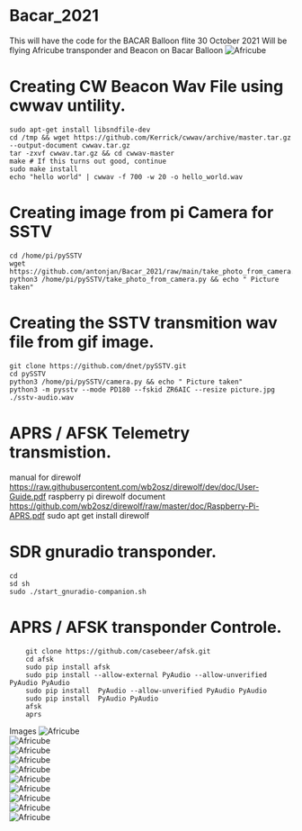 # Bacar_2021
This will have the code for the BACAR Balloon flite 30 October 2021
Will be flying Africube transponder and Beacon on Bacar Balloon
![Africube](20210927_163502.jpg?raw=true "Africube")<br>
# Creating CW Beacon Wav File using cwwav untility.
    sudo apt-get install libsndfile-dev
    cd /tmp && wget https://github.com/Kerrick/cwwav/archive/master.tar.gz --output-document cwwav.tar.gz
    tar -zxvf cwwav.tar.gz && cd cwwav-master
    make # If this turns out good, continue
    sudo make install
    echo "hello world" | cwwav -f 700 -w 20 -o hello_world.wav
# Creating image from pi Camera for SSTV
    cd /home/pi/pySSTV
    wget https://github.com/antonjan/Bacar_2021/raw/main/take_photo_from_camera.py
    python3 /home/pi/pySSTV/take_photo_from_camera.py && echo " Picture taken"
    
# Creating the SSTV transmition wav file from gif image.
    git clone https://github.com/dnet/pySSTV.git
    cd pySSTV
    python3 /home/pi/pySSTV/camera.py && echo " Picture taken"
    python3 -m pysstv --mode PD180 --fskid ZR6AIC --resize picture.jpg ./sstv-audio.wav

# APRS / AFSK Telemetry transmistion.
manual for direwolf https://raw.githubusercontent.com/wb2osz/direwolf/dev/doc/User-Guide.pdf
raspberry pi direwolf document https://github.com/wb2osz/direwolf/raw/master/doc/Raspberry-Pi-APRS.pdf
    sudo apt get install direwolf
    

# SDR gnuradio transponder.
    cd 
    sd sh
    sudo ./start_gnuradio-companion.sh

# APRS / AFSK transponder Controle.

        git clone https://github.com/casebeer/afsk.git
        cd afsk
        sudo pip install afsk
        sudo pip install --allow-external PyAudio --allow-unverified PyAudio PyAudio
        sudo pip install  PyAudio --allow-unverified PyAudio PyAudio
        sudo pip install  PyAudio PyAudio
        afsk
        aprs

Images
![Africube](20210927_163454.jpg?raw=true "Africube")<br>
![Africube](20210927_163441.jpg?raw=true "Africube")<br>
![Africube](20210927_143742.jpg?raw=true "Africube")<br>
![Africube](20210927_143736.jpg?raw=true "Africube")<br>
![Africube](20210927_143728.jpg?raw=true "Africube")<br>
![Africube](20210927_143717.jpg?raw=true "Africube")<br>
![Africube](20210927_143707.jpg?raw=true "Africube")<br>
![Africube](20210927_143656.jpg?raw=true "Africube")<br>
![Africube](20210927_133130.jpg?raw=true "Africube")<br>
![Africube](20210927_133123.jpg?raw=true "Africube")<br>

